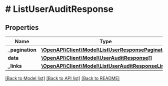 # # ListUserAuditResponse

## Properties

Name | Type | Description | Notes
------------ | ------------- | ------------- | -------------
**_pagination** | [**\OpenAPI\Client\Model\ListUserResponsePagination**](ListUserResponsePagination.md) |  |
**data** | [**\OpenAPI\Client\Model\UserAuditResponse[]**](UserAuditResponse.md) |  |
**_links** | [**\OpenAPI\Client\Model\ListUserAuditResponseLinks**](ListUserAuditResponseLinks.md) |  |

[[Back to Model list]](../../README.md#models) [[Back to API list]](../../README.md#endpoints) [[Back to README]](../../README.md)

